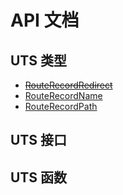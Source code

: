 # API 文档

## UTS 类型
+ [<s>RouteRecordRedirect</s>](/api/interfaces/RouteRecordRedirect)
+ [RouteRecordName](/api/interfaces/RouteRecordName)
+ [RouteRecordPath](/api/interfaces/RouteRecordPath)

## UTS 接口

## UTS 函数
